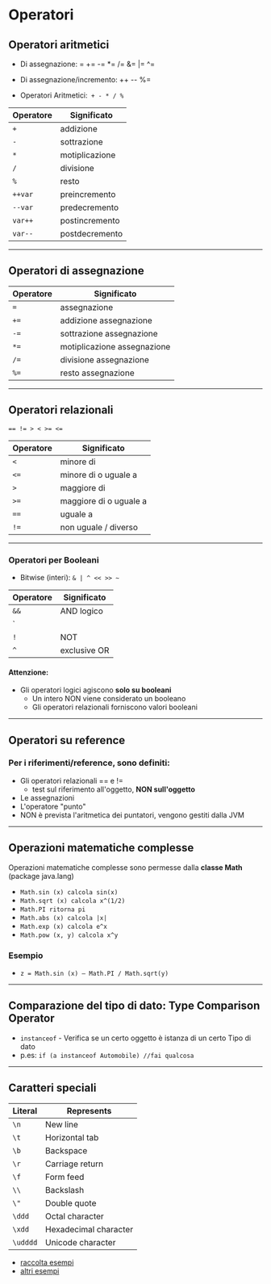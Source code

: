 # Operatori 



## Operatori aritmetici


* Di assegnazione: = += -= *= /= &= |= ^=
* Di assegnazione/incremento: ++ -- %=

* Operatori Aritmetici:` + - * / %`

| Operatore | Significato    |
| --------- | -------------- |
| `+`         | addizione      |
| `-`        | sottrazione    |
| `*`        | motiplicazione |
| `/`         | divisione      |
| `%`         | resto          |
| `++var`     | preincremento   |
| `--var`    | predecremento   |
| `var++`     | postincremento  |
| `var--`     | postdecremento  |

---

## Operatori di assegnazione 

| Operatore | Significato               |
| --------- | ------------------------- |
| `=`        | assegnazione                |
| `+=`        | addizione assegnazione       |
| `-=`       | sottrazione assegnazione    |
| `*=`       | motiplicazione assegnazione |
| `/=`        | divisione assegnazione       |
| `%=`        | resto assegnazione      |

---


## Operatori relazionali
`== != > < >= <=`

| Operatore | Significato              |
| --------- | ------------------------ |
| `<`         | minore di                |
| `<=`        | minore di o uguale a    |
| `>`        | maggiore di             |
| `>=`       | maggiore di o uguale a |
| `==`       | uguale a                 |
| `!=`        | non uguale / diverso     |


---


### Operatori per Booleani


* Bitwise (interi): `& | ^ << >> ~`

| Operatore | Significato       |
| --------- | ----------------- |
| `&&`        | AND logico |
| `||`      | OR logico  |
| `!`         | NOT               |
| `^`         | exclusive OR      |

#### Attenzione:

* Gli operatori logici agiscono **solo su booleani**
  * Un intero NON viene considerato un booleano
  * Gli operatori relazionali forniscono valori booleani

---


## Operatori su reference

### Per i riferimenti/reference, sono definiti:

* Gli operatori relazionali == e !=
  * test sul riferimento all'oggetto, **NON sull'oggetto**
* Le assegnazioni
* L'operatore "punto"
* NON è prevista l'aritmetica dei puntatori, vengono gestiti dalla JVM 

---


## Operazioni matematiche complesse

 Operazioni matematiche complesse sono permesse dalla **classe Math** (package java.lang)

* `Math.sin (x) calcola sin(x)`
* `Math.sqrt (x) calcola x^(1/2)`
* `Math.PI ritorna pi`
* `Math.abs (x) calcola |x|`
* `Math.exp (x) calcola e^x`
* `Math.pow (x, y) calcola x^y`

### Esempio

* `z = Math.sin (x) – Math.PI / Math.sqrt(y)`

---

## Comparazione del tipo di dato: Type Comparison Operator

* `instanceof` - Verifica se un certo oggetto è istanza di un certo Tipo di dato
* p.es: `if (a instanceof Automobile) //fai qualcosa`

---

## Caratteri speciali

Literal|Represents
---|---
`\n`|New line
`\t`|Horizontal tab
`\b`|Backspace
`\r`|Carriage return
`\f`|Form feed
`\\` |Backslash
`\"`|Double quote
`\ddd`|Octal character
`\xdd`|Hexadecimal character
`\udddd`|Unicode character


* [raccolta esempi](https://github.com/maboglia/CorsoJava/blob/master/esempi/01_Operatori_Tipi.md)
* [altri esempi](https://github.com/maboglia/CorsoJava/tree/master/esempi/01_base/01_Operatori)

